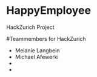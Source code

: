 # HappyEmployee
HackZurich Project

#Teammembers for HackZurich
* Melanie Langbein
* Michael Afewerki
* 
*
